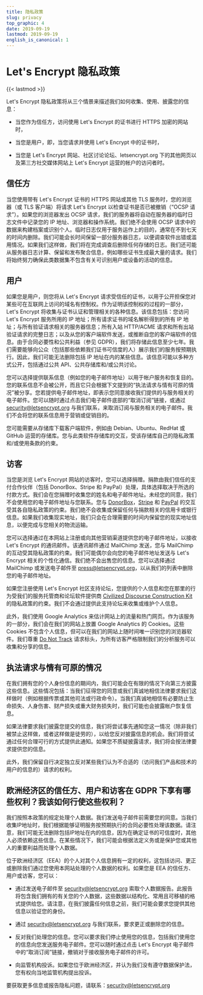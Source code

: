 ```yaml
---
title: 隐私政策
slug: privacy
top_graphic: 4
date: 2019-09-19
lastmod: 2019-09-19
english_is_canonical: 1
---
```


# Let's Encrypt 隐私政策

{{< lastmod >}}

Let's Encrypt 隐私政策将从三个情景来描述我们如何收集、使用、披露您的信息：

* 当您作为信任方，访问使用 Let's Encrypt 的证书进行 HTTPS 加密的网站时，

* 当您是用户，即，当您请求并使用 Let's Encrypt 中的证书时，

* 当您是 Let's Encrypt 网站、社区讨论论坛、letsencrypt.org 下的其他网页以及第三方社交媒体网站上 Let's Encrypt 运营的帐户的访问者时。

## 信任方

当您使用带有 Let's Encrypt 证书的 HTTPS 网站或其他 TLS 服务时，您的浏览器（或 TLS 客户端）将请求 Let's Encrypt 以检查证书是否已被撤销（“OCSP 请求”）。如果您的浏览器发出 OCSP 请求，我们的服务器将自动在服务器的临时日志文件中记录您的 IP 地址、浏览器和操作系统。我们绝不会使用 OCSP 请求中的数据来构建档案或识别个人。临时日志仅用于服务运作上的目的，通常在不到七天的时间内删除。我们可能会长时间保留一部分服务器日志，以便调查软件出错或滥用情况。如果我们这样做，我们将在完成调查后删除任何存储的日志。我们还可能从服务器日志计算、保留和发布聚合信息，例如哪些证书生成最大量的请求。我们将始终努力确保此类数据集不包含有关可识别用户或设备的活动的信息。

## 用户

如果您是用户，则您将从 Let's Encrypt 请求受信任的证书，以用于公开担保您对某些可在互联网上访问的域名有控制权。作为证明该控制权的过程的一部分，Let's Encrypt 将收集与证书认证和管理相关的各种信息。该信息包括：您访问 Let's Encrypt 服务所用的 IP 地址；所有请求证书的域名解析得到的所有 IP 地址；与所有验证请求相关的服务器信息；所有入站 HTTP/ACME 请求和所有出站验证请求的完整日志；以及从您的客户端软件发送，或推断自您的客户端软件的信息。由于合同必要性和公共利益（参见 GDPR），我们将存储此信息至少七年。我们需要能够向公众（包括那些依赖我们证书可信度的人）展示我们的服务按预期执行。因此，我们可能无法删除包括 IP 地址在内的某些信息。该信息可能以多种方式公开，包括通过公共 API、公共存储库和/或公共讨论。

您可以选择提供联系信息（例如您的电子邮件地址）以用于帐户服务和恢复目的。您的联系信息不会被公开，而且它只会根据下文提到的“执法请求与情有可原的情况”被分享。您若提供电子邮件地址，即表示您同意接收我们提供的与服务相关的电子邮件。您可以随时通过点击我们电子邮件底部的“取消订阅”链接，或通过 [security@letsencrypt.org](mailto:security@letsencrypt.org) 与我们联系，来取消订阅与服务相关的电子邮件。我们不会将您的联系信息用于营销或促销目的。

您可能需要从存储库下载客户端软件，例如由 Debian、Ubuntu、RedHat 或 GitHub 运营的存储库。您与此类软件存储库的交互，受该存储库自己的隐私政策和/或使用条款的约束。

## 访客

当您是浏览 Let's Encrypt 网站的访客时，您可以选择捐赠。捐款由我们信任的支付合作伙伴（包括 DonorBox、Stripe 和 PayPal）处理，具体选择取决于所选的付款方式。我们会在您捐赠时收集您的姓名和电子邮件地址。未经您的同意，我们不会使用您的电子邮件地址与您联系。您与 [DonorBox](https://donorbox.org/privacy)，[Stripe](https://stripe.com/privacy/) 和 [PayPal](https://www.paypal.com/us/webapps/mpp/ua/privacy-full)  的交互受其各自隐私政策的约束。我们绝不会收集或保留任何与捐款相关的信用卡或银行信息。如果我们收集现实地址，我们只会在合理需要的时间内保留您的现实地址信息，以便完成与您相关的物流运输。

您可以选择通过在本网站上注册或向其他营销渠道提供您的电子邮件地址，以接收 Let's Encrypt 的通讯邮件。该通讯邮件通过 MailChimp 发送，您与 MailChimp 的互动受其隐私政策的约束。我们可能偶尔会向您的电子邮件地址发送与 Let's Encrypt 相关的个性化通信。我们绝不会出售您的信息。您可以选择通过 MailChimp 或发送电子邮件至 [press@letsencrypt.org](mailto:press@letsencrypt.org)，以从我们的列表中删除您的电子邮件地址。

如果您注册使用 Let's Encrypt 社区支持论坛，您提供的个人信息和您在那里的行为受我们的服务托管商和论坛软件提供商 [Civilized Discourse Construction Kit](https://www.discourse.org/privacy) 的隐私政策的约束。我们不会通过提供此支持论坛来收集或维护个人信息。

此外，我们使用 Google Analytics 来估计网站上的流量和热门网页。作为该服务的一部分，我们会在我们的网站上放置 Google Analytics 的 Cookies。这些 Cookies 不包含个人信息，但可以在我们的网站上随时间唯一识别您的浏览器软件。我们尊重 [Do Not Track](http://donottrack.us/) 请求标头，为所有访客严格限制我们的分析服务可以收集和分享的信息。

## 执法请求与情有可原的情况

在我们拥有您的个人身份信息的期间内，我们可能会在有限的情况下向第三方披露这些信息。这些情况包括：当我们征得您的同意或我们真诚地相信法律要求我们这样做时（例如根据传票或其他司法或行政命令）。当我们真诚地相信有必要防止生命损失、人身伤害、财产损失或重大财务损失时，我们可能也会披露帐户恢复信息。

如果法律要求我们披露您提交的信息，我们将尝试事先通知您这一情况（除非我们被禁止这样做，或者这样做是徒劳的），以给您反对披露信息的机会。我们将尝试通过任何合理可行的方式提供此通知。如果您不质疑披露请求，我们将会按法律要求提供您的信息。

此外，我们保留自行决定独立反对某些我们认为不合适的（访问我们产品和技术的用户的信息的）请求的权利。

## 欧洲经济区的信任方、用户和访客在 GDPR 下享有哪些权利？我该如何行使这些权利？

我们按照本政策的规定处理个人数据。我们发送电子邮件前需要您的同意。当我们收集IP地址时，我们根据能够证明服务按预期执行的合同必要性处理该数据。请注意，我们可能无法删除包括IP地址在内的信息，因为在确定证书的可信度时，其他人必须依赖这些信息。在某些情况下，我们可能会根据法定义务或是保护您或其他人的重要利益而处理个人数据。

位于欧洲经济区（EEA）的个人对其个人信息拥有一定的权利，这包括访问、更正或删除我们通过您使用本网站处理的个人数据的权利。如果您是 EEA 的信任方、用户或访客，您可以：

* 通过发送电子邮件至 security@letsencrypt.org 索取个人数据报告。此报告将包含我们拥有的有关您的个人数据，这些数据以结构化、常用且可移植的格式提供给您。请注意，在我们披露任何信息之前，我们可能会要求您提供其他信息以验证您的身份。

* 通过 security@letsencrypt.org 与我们联系，要求更正或删除您的信息。

* 反对我们处理您的信息。您可以要求我们停止使用您的信息，包括我们使用您的信息向您发送服务电子邮件。您可以随时通过点击 Let's Encrypt 电子邮件中的“取消订阅”链接，撤销对于接收服务电子邮件的许可。

* 向监管机构投诉。如果您位于欧洲经济区，并认为我们没有遵守数据保护法，您有权向当地监管机构提出投诉。

要获取更多信息或报告隐私问题，请联系：[security@letsencrypt.org](mailto:security@letsencrypt.org)
